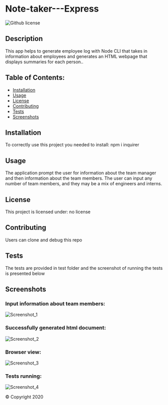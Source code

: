 # Note-taker---Express



![Github license](https://img.shields.io/badge/no-license-green.svg)

  ## Description

  This app helps to generate employee log with Node CLI that takes in information about employees and generates an HTML webpage that displays summaries for each person..

  
  ## Table of Contents:

  * [Installation](##installation)
  * [Usage](##usage)
  * [License](##license)
  * [Contributing](##contributing)
  * [Tests](##tests)
  * [Screenshots](##screenshots)
  
  ## Installation

  To correctly use this project you needed to install:
  npm i inquirer

  ## Usage

   The application prompt the user for information about the team manager and then information about the team members. The user can input any number of team members, and they may be a mix of engineers and interns.

  ## License
  
  This project is licensed under:  no license

  ## Contributing

  Users can clone and debug this repo

  ## Tests

 The tests are provided in test folder and the screenshot of running the tests is presented below

  ## Screenshots

### Input information about team members:
![Screenshot_1](https://user-images.githubusercontent.com/63433561/87046932-cff7d600-c1c7-11ea-9cf0-9ba0f4cc50c3.PNG)

### Successfully generated html document:
![Screenshot_2](https://user-images.githubusercontent.com/63433561/87046933-d0906c80-c1c7-11ea-9f77-92b38880957d.PNG)

### Browser view:
![Screenshot_3](https://user-images.githubusercontent.com/63433561/87104058-cb153f80-c224-11ea-8d74-f0ec2af9f61e.PNG)

### Tests running:
![Screenshot_4](https://user-images.githubusercontent.com/63433561/87046937-d1290300-c1c7-11ea-9f9c-77aeab84795b.PNG)


  © Copyright 2020